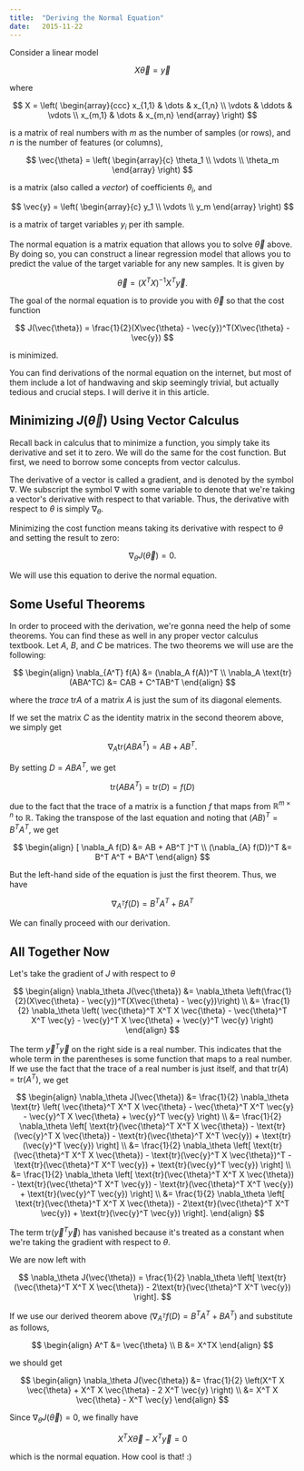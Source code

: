 ```yaml
---
title:  "Deriving the Normal Equation"
date:   2015-11-22
---
```


Consider a linear model

$$
X\vec{\theta} = \vec{y}
$$

where

$$
X = \left( \begin{array}{ccc}
x_{1,1} & \dots & x_{1,n} \\
\vdots & \ddots & \vdots \\
x_{m,1} & \dots & x_{m,n} \end{array} \right)
$$

is a matrix of real numbers with $m$ as the number of samples (or rows), and $n$ is the number of features (or columns),

$$
\vec{\theta} = \left( \begin{array}{c}
\theta_1 \\
\vdots \\
\theta_m
\end{array} \right)
$$

is a matrix (also called a _vector_) of coefficients $\theta_i$, and

$$
\vec{y} = \left( \begin{array}{c}
y_1 \\
\vdots \\
y_m
\end{array} \right)
$$

is a matrix of target variables $y_i$ per ith sample.

The normal equation is a matrix equation that allows you to solve $\vec{\theta}$ above. By doing so, you can construct a linear regression model that allows you to predict the value of the target variable for any new samples. It is given by

$$
\vec{\theta} = (X^T X)^{-1} X^T \vec{y}.
$$

The goal of the normal equation is to provide you with $\vec{\theta}$ so that the cost function

$$
J(\vec{\theta}) = \frac{1}{2}(X\vec{\theta} - \vec{y})^T(X\vec{\theta} - \vec{y})
$$

is minimized.

You can find derivations of the normal equation on the internet, but most of them include a lot of handwaving and skip seemingly trivial, but actually tedious and crucial steps. I will derive it in this article.

## Minimizing $J(\vec{\theta})$ Using Vector Calculus

Recall back in calculus that to minimize a function, you simply take its derivative and set it to zero. We will do the same for the cost function. But first, we need to borrow some concepts from vector calculus.

The derivative of a vector is called a gradient, and is denoted by the symbol $\nabla$. We subscript the symbol $\nabla$ with some variable to denote that we're taking a vector's derivative with respect to that variable. Thus, the derivative with respect to $\theta$ is simply $\nabla_\theta$.

Minimizing the cost function means taking its derivative with respect to $\theta$ and setting the result to zero:

$$
\nabla_\theta J(\vec{\theta}) = 0.
$$

We will use this equation to derive the normal equation.

## Some Useful Theorems

In order to proceed with the derivation, we're gonna need the help of some theorems. You can find these as well in any proper vector calculus textbook. Let $A$, $B$, and $C$ be matrices. The two theorems we will use are the following:

$$
\begin{align}
\nabla_{A^T} f(A) &= (\nabla_A f(A))^T \\
\nabla_A \text{tr}(ABA^TC) &= CAB + C^TAB^T
\end{align}
$$

where the _trace_ $\text{tr}A$ of a matrix $A$ is just the sum of its diagonal elements.

If we set the matrix $C$ as the identity matrix in the second theorem above, we simply get

$$
\nabla_A \text{tr}(ABA^T) = AB + AB^T.
$$

By setting $D = ABA^T$, we get

$$
\text{tr}(ABA^T) = \text{tr}(D) = f(D)
$$

due to the fact that the trace of a matrix is a function $f$ that maps from $\mathbb{R}^{m \times n}$ to $\mathbb{R}$. Taking the transpose of the last equation and noting that $(AB)^T = B^T A^T$, we get

$$
\begin{align}
[ \nabla_A f(D) &= AB + AB^T ]^T \\
(\nabla_{A} f(D))^T &= B^T A^T + BA^T
\end{align}
$$

But the left-hand side of the equation is just the first theorem. Thus, we have

$$
\nabla_{A^T} f(D) = B^T A^T + BA^T
$$

We can finally proceed with our derivation.

## All Together Now

Let's take the gradient of $J$ with respect to $\theta$

$$
\begin{align}
\nabla_\theta J(\vec{\theta}) &= \nabla_\theta \left(\frac{1}{2}(X\vec{\theta} - \vec{y})^T(X\vec{\theta} - \vec{y})\right) \\
&= \frac{1}{2} \nabla_\theta \left( \vec{\theta}^T X^T X \vec{\theta} - \vec{\theta}^T X^T \vec{y} - \vec{y}^T X \vec{\theta} + \vec{y}^T \vec{y} \right)
\end{align}
$$

The term $\vec{y}^T \vec{y}$ on the right side is a real number. This indicates that the whole term in the parentheses is some function that maps to a real number. If we use the fact that the trace of a real number is just itself, and that $\text{tr}(A) = \text{tr}(A^T)$, we get

$$
\begin{align}
\nabla_\theta J(\vec{\theta}) &= \frac{1}{2} \nabla_\theta \text{tr} \left( \vec{\theta}^T X^T X \vec{\theta} - \vec{\theta}^T X^T \vec{y} - \vec{y}^T X \vec{\theta} + \vec{y}^T \vec{y} \right) \\
&= \frac{1}{2} \nabla_\theta \left[ \text{tr}(\vec{\theta}^T X^T X \vec{\theta}) - \text{tr}(\vec{y}^T X \vec{\theta}) - \text{tr}(\vec{\theta}^T X^T \vec{y}) + \text{tr}(\vec{y}^T \vec{y}) \right] \\
&= \frac{1}{2} \nabla_\theta \left[ \text{tr}(\vec{\theta}^T X^T X \vec{\theta}) - \text{tr}(\vec{y}^T X \vec{\theta})^T - \text{tr}(\vec{\theta}^T X^T \vec{y}) + \text{tr}(\vec{y}^T \vec{y}) \right] \\
&= \frac{1}{2} \nabla_\theta \left[ \text{tr}(\vec{\theta}^T X^T X \vec{\theta}) - \text{tr}(\vec{\theta}^T X^T \vec{y}) - \text{tr}(\vec{\theta}^T X^T \vec{y}) + \text{tr}(\vec{y}^T \vec{y}) \right] \\
&= \frac{1}{2} \nabla_\theta \left[ \text{tr}(\vec{\theta}^T X^T X \vec{\theta}) - 2\text{tr}(\vec{\theta}^T X^T \vec{y}) + \text{tr}(\vec{y}^T \vec{y}) \right].
\end{align}
$$

The term $\text{tr}(\vec{y}^T \vec{y})$ has vanished because it's treated as a constant when we're taking the gradient with respect to $\theta$.

We are now left with

$$
\nabla_\theta J(\vec{\theta}) = \frac{1}{2} \nabla_\theta \left[ \text{tr}(\vec{\theta}^T X^T X \vec{\theta}) - 2\text{tr}(\vec{\theta}^T X^T \vec{y}) \right].
$$

If we use our derived theorem above ($\nabla_{A^T} f(D) = B^T A^T + BA^T$) and substitute as follows,

$$
\begin{align}
A^T &= \vec{\theta} \\
B &= X^TX
\end{align}
$$

we should get

$$
\begin{align}
\nabla_\theta J(\vec{\theta}) &= \frac{1}{2} \left(X^T X \vec{\theta} + X^T X \vec{\theta} - 2 X^T \vec{y} \right) \\
&= X^T X \vec{\theta} - X^T \vec{y}
\end{align}
$$

Since $\nabla_\theta J(\vec{\theta}) = 0$, we finally have

$$
X^T X \vec{\theta} - X^T \vec{y} = 0
$$

which is the normal equation. How cool is that! :)




